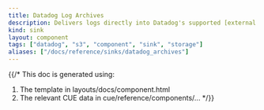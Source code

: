 ```yaml
---
title: Datadog Log Archives
description: Delivers logs directly into Datadog's supported [external storages](https://docs.datadoghq.com/logs/log_configuration/archives) in a format compatible with Datadog's [Log Rehydration](https://docs.datadoghq.com/logs/log_configuration/rehydrating) feature
kind: sink
layout: component
tags: ["datadog", "s3", "component", "sink", "storage"]
aliases: ["/docs/reference/sinks/datadog_archives"]
---
```


{{/*
This doc is generated using:

1. The template in layouts/docs/component.html
2. The relevant CUE data in cue/reference/components/...
*/}}
